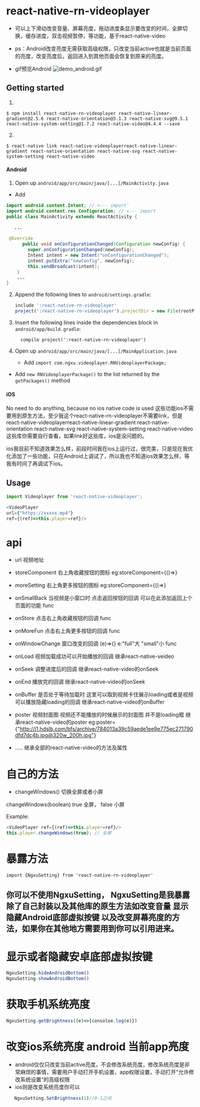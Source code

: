 
# react-native-rn-videoplayer
- 可以上下滑动改变音量、屏幕亮度，拖动进度条显示要改变的时间，全屏切换，缓存进度，双击视频暂停，等功能，基于react-native-video
- ps：Android改变亮度无需获取高级权限，只改变当前active也就是当前页面的亮度，改变亮度后，返回进入到其他页面会恢复到原来的亮度。



- gif预览Android
![demo_android.gif](https://github.com/ngxu/ngxu.github.io/blob/master/img/VEditor_20200514220024.gif)  

## Getting started

1. 
`$ npm install react-native-rn-videoplayer react-native-linear-gradient@2.5.6 react-native-orientation@3.1.3 react-native-svg@9.5.1 react-native-system-setting@1.7.2 react-native-video@4.4.4 --save`

2. 

`$ react-native link react-native-videoplayerreact-native-linear-gradient react-native-orientation react-native-svg react-native-system-setting react-native-video`


#### Android

1. Open up `android/app/src/main/java/[...]/MainActivity.java`

- Add 
  
```java
import android.content.Intent; // <--- import`
import android.content.res.Configuration; // <--- import
public class MainActivity extends ReactActivity {

   ...
         
 @Override
      public void onConfigurationChanged(Configuration newConfig) {
        super.onConfigurationChanged(newConfig);
        Intent intent = new Intent("onConfigurationChanged");
        intent.putExtra("newConfig", newConfig);
        this.sendBroadcast(intent);
    }
    ...
}
```
  
2. Append the following lines to `android/settings.gradle`:
  	``` javascript
  	include ':react-native-rn-videoplayer'
  	project(':react-native-rn-videoplayer').projectDir = new File(rootProject.projectDir, 	'../node_modules/react-native-rn-videoplayer/android')
  	```
3. Insert the following lines inside the dependencies block in `android/app/build.gradle`:
  	```
      compile project(':react-native-rn-videoplayer')
  	```

4. Open up `android/app/src/main/java/[...]/MainApplication.java`

	- Add `import com.ngxu.videoplayer.RNVideoplayerPackage;`
  - Add `new RNVideoplayerPackage()` to the list returned by the `getPackages()` method

#### iOS

No need to do anything, because no ios native code is used
这些功能ios不需要用到原生方法，至少我这个react-native-rn-videoplayer不需要link，但是react-native-videoplayerreact-native-linear-gradient react-native-orientation react-native-svg react-native-system-setting react-native-video这些库你需要自行查看，如果link好这些库，ios是没问题的。

ios我目前不知道效果怎么样，前段时间我在ios上运行过，很完美，只是现在我优化添加了一些功能，只在Android上调试了，所以我也不知道ios效果怎么样，等我有时间了再调试下ios。



## Usage
```javascript
import Videoplayer from 'react-native-videoplayer';

<VideoPlayer
url={"https://xxxxx.mp4"}
ref={(ref)=>this.player=ref}/>
```
# api
- url 视频地址
- storeComponent 右上角收藏按钮的图标 eg:storeComponent={()=><MySvg height="20" width="20"/>}
- moreSetting 右上角更多按钮的图标 eg:storeComponent={()=><MySvg height="20" width="20"/>}
- onSmallBack 当视频是小窗口时 点击返回按钮的回调 可以在此添加返回上个页面的功能  func
- onStore 点击右上角收藏按钮的回调 func
- onMoreFun 点击右上角更多按钮的回调 func
- onWindowChange 窗口改变的回调 (e)=>{} e:"full"大 "small"小 func


- onLoad 视频加载成功可以开始播放的回调 继承react-native-veideo
- onSeek 调整进度后的回调 继承react-native-video的onSeek
- onEnd  播放完的回调 继承react-native-video的onSeek
- onBuffer 是否处于等待加载时 这里可以取到视频卡住展示loading或者是视频可以播放隐藏loading的回调 继承react-native-video的onBuffer
- poster 视频封面图 视频还不能播放的时候展示的封面图 并不是loading框  继承react-native-video的poster eg:poster={"http://i1.hdslb.com/bfs/archive/784013a39c59aede1ee9e775ec271790dfd7dc4b.jpg@320w_200h.jpg"}

- ..... 继承全部的react-native-video的方法及属性

# 自己的方法
- changeWindows() 切换全屏或者小屏

changeWindows(boolean)  true 全屏， false 小屏

Example:
```javascript
<VideoPlayer ref={(ref)=>this.player=ref}/>
this.player.changeWindows(true); // 全屏
```



# 暴露方法
`import {NgxuSetting} from 'react-native-rn-videoplayer'`
##  你可以不使用NgxuSetting， NgxuSetting是我暴露除了自己封装以及其他库的原生方法如改变音量 显示隐藏Android底部虚拟按键 以及改变屏幕亮度的方法，如果你在其他地方需要用到你可以引用进来。

# 显示或者隐藏安卓底部虚拟按键
```javascript
NgxuSetting.hideAndroidBottom()
NgxuSetting.showAndroidBottom()
```

# 获取手机系统亮度
```javascript
NgxuSetting.getBrightness((e)=>{consoloe.log(e)})
```



# 改变ios系统亮度 android 当前app亮度
 - android仅仅只改变当前active亮度，不会修改系统亮度，修改系统亮度是非常麻烦的事情，需要用户手动打开手机设置，app权限设置，手动打开“允许修改系统设置“的高级权限
 - ios则是改变系统亮度你可以
 ```javascript
    NgxuSetting.SetBrightness(1)//0-1之间
  ```